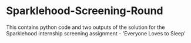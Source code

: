 # Sparklehood-Screening-Round
This contains python code and two outputs of the solution for the Sparklehood internship screening assignment - 'Everyone Loves to Sleep'
